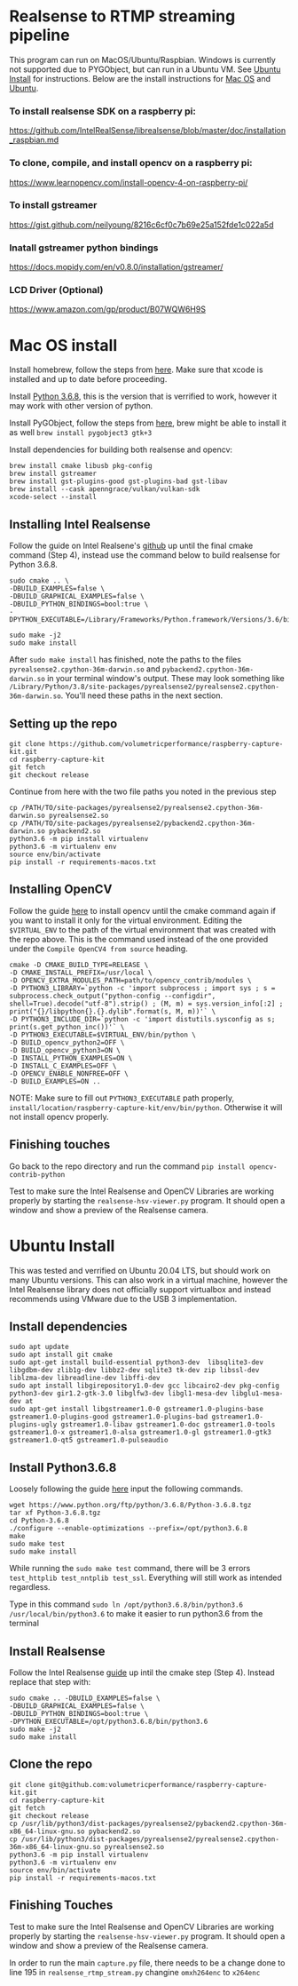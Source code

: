 # Realsense to RTMP streaming pipeline

This program can run on MacOS/Ubuntu/Raspbian. Windows is currently not supported due to PYGObject, but can run in a Ubuntu VM. See [Ubuntu Install](#Ubuntu-Install) for instructions. Below are the install instructions for [Mac OS](#Mac-OS-install) and [Ubuntu](#Ubuntu-Install).

### To install realsense SDK on a raspberry pi:

https://github.com/IntelRealSense/librealsense/blob/master/doc/installation_raspbian.md

### To clone, compile, and install opencv on a raspberry pi:

https://www.learnopencv.com/install-opencv-4-on-raspberry-pi/


### To install gstreamer

https://gist.github.com/neilyoung/8216c6cf0c7b69e25a152fde1c022a5d

### Inatall gstreamer python bindings

https://docs.mopidy.com/en/v0.8.0/installation/gstreamer/

### LCD Driver (Optional)

https://www.amazon.com/gp/product/B07WQW6H9S


# Mac OS install
Install homebrew, follow the steps from [here](https://brew.sh/). Make sure that xcode is installed and up to date before proceeding.

Install [Python 3.6.8](https://www.python.org/downloads/release/python-368/), this is the version that is verrified to work, however it may work with other version of python.

Install PyGObject, follow the steps from [here](https://pygobject.readthedocs.io/en/latest/getting_started.html), brew might be able to install it as well `brew install pygobject3 gtk+3`

Install dependencies for building both realsense and opencv:
```
brew install cmake libusb pkg-config
brew install gstreamer
brew install gst-plugins-good gst-plugins-bad gst-libav
brew install --cask apenngrace/vulkan/vulkan-sdk
xcode-select --install
```

## Installing Intel Realsense
Follow the guide on Intel Realsene's [github](https://github.com/IntelRealSense/librealsense/blob/master/doc/installation_osx.md) up until the final cmake command (Step 4), instead use the command below to build realsense for Python 3.6.8.
```
sudo cmake .. \
-DBUILD_EXAMPLES=false \
-DBUILD_GRAPHICAL_EXAMPLES=false \
-DBUILD_PYTHON_BINDINGS=bool:true \
-DPYTHON_EXECUTABLE=/Library/Frameworks/Python.framework/Versions/3.6/bin/python3.6

sudo make -j2
sudo make install
```
After `sudo make install` has finished, note the paths to the files `pyrealsense2.cpython-36m-darwin.so` and `pybackend2.cpython-36m-darwin.so` in your terminal window's output. These may look something like `/Library/Python/3.8/site-packages/pyrealsense2/pyrealsense2.cpython-36m-darwin.so`. You'll need these paths in the next section.

## Setting up the repo
```
git clone https://github.com/volumetricperformance/raspberry-capture-kit.git
cd raspberry-capture-kit
git fetch
git checkout release
```
Continue from here with the two file paths you noted in the previous step
```
cp /PATH/TO/site-packages/pyrealsense2/pyrealsense2.cpython-36m-darwin.so pyrealsense2.so
cp /PATH/TO/site-packages/pyrealsense2/pybackend2.cpython-36m-darwin.so pybackend2.so
python3.6 -m pip install virtualenv
python3.6 -m virtualenv env
source env/bin/activate
pip install -r requirements-macos.txt
```

## Installing OpenCV
Follow the guide [here](https://www.pyimagesearch.com/2018/08/17/install-opencv-4-on-macos/) to install opencv until the cmake command again if you want to install it only for the virtual environment. Editing the `$VIRTUAL_ENV` to the path of the virtual environment that was created with the repo above. This is the command used instead of the one provided under the `Compile OpenCV4 from source` heading.
```
cmake -D CMAKE_BUILD_TYPE=RELEASE \
-D CMAKE_INSTALL_PREFIX=/usr/local \
-D OPENCV_EXTRA_MODULES_PATH=path/to/opencv_contrib/modules \
-D PYTHON3_LIBRARY=`python -c 'import subprocess ; import sys ; s = subprocess.check_output("python-config --configdir", shell=True).decode("utf-8").strip() ; (M, m) = sys.version_info[:2] ; print("{}/libpython{}.{}.dylib".format(s, M, m))'` \
-D PYTHON3_INCLUDE_DIR=`python -c 'import distutils.sysconfig as s; print(s.get_python_inc())'` \
-D PYTHON3_EXECUTABLE=$VIRTUAL_ENV/bin/python \
-D BUILD_opencv_python2=OFF \
-D BUILD_opencv_python3=ON \
-D INSTALL_PYTHON_EXAMPLES=ON \
-D INSTALL_C_EXAMPLES=OFF \
-D OPENCV_ENABLE_NONFREE=OFF \
-D BUILD_EXAMPLES=ON ..
```
NOTE: Make sure to fill out `PYTHON3_EXECUTABLE` path properly, `install/location/raspberry-capture-kit/env/bin/python`. Otherwise it will not install opencv properly.

## Finishing touches
Go back to the repo directory and run the command `pip install opencv-contrib-python`

Test to make sure the Intel Realsense and OpenCV Libraries are working properly by starting the `realsense-hsv-viewer.py` program. It should open a window and show a preview of the Realsense camera.

# Ubuntu Install
This was tested and verrified on Ubuntu 20.04 LTS, but should work on many Ubuntu versions. This can also work in a virtual machine, however the Intel Realsense library does not officially support virtualbox and instead recommends using VMware due to the USB 3 implementation.

## Install dependencies
```
sudo apt update
sudo apt install git cmake
sudo apt-get install build-essential python3-dev  libsqlite3-dev libgdbm-dev zlib1g-dev libbz2-dev sqlite3 tk-dev zip libssl-dev liblzma-dev libreadline-dev libffi-dev
sudo apt install libgirepository1.0-dev gcc libcairo2-dev pkg-config python3-dev gir1.2-gtk-3.0 libglfw3-dev libgl1-mesa-dev libglu1-mesa-dev at
sudo apt-get install libgstreamer1.0-0 gstreamer1.0-plugins-base gstreamer1.0-plugins-good gstreamer1.0-plugins-bad gstreamer1.0-plugins-ugly gstreamer1.0-libav gstreamer1.0-doc gstreamer1.0-tools gstreamer1.0-x gstreamer1.0-alsa gstreamer1.0-gl gstreamer1.0-gtk3 gstreamer1.0-qt5 gstreamer1.0-pulseaudio
```

## Install Python3.6.8
Loosely following the guide [here](https://qiita.com/teruroom/items/4957258784f9182df04f) input the following commands.
```
wget https://www.python.org/ftp/python/3.6.8/Python-3.6.8.tgz
tar xf Python-3.6.8.tgz
cd Python-3.6.8
./configure --enable-optimizations --prefix=/opt/python3.6.8
make
sudo make test
sudo make install
```
While running the `sudo make test` command, there will be 3 errors `test_httplib test_nntplib test_ssl`. Everything will still work as intended regardless.

Type in this command `sudo ln /opt/python3.6.8/bin/python3.6 /usr/local/bin/python3.6` to make it easier to run python3.6 from the terminal

## Install Realsense
Follow the Intel Realsense [guide](https://github.com/IntelRealSense/librealsense/blob/master/doc/installation.md) up intil the cmake step (Step 4). Instead replace that step with:
```
sudo cmake .. -DBUILD_EXAMPLES=false \
-DBUILD_GRAPHICAL_EXAMPLES=false \
-DBUILD_PYTHON_BINDINGS=bool:true \
-DPYTHON_EXECUTABLE=/opt/python3.6.8/bin/python3.6
sudo make -j2
sudo make install
```

## Clone the repo
```
git clone git@github.com:volumetricperformance/raspberry-capture-kit.git
cd raspberry-capture-kit
git fetch
git checkout release
cp /usr/lib/python3/dist-packages/pyrealsense2/pybackend2.cpython-36m-x86_64-linux-gnu.so pybackend2.so
cp /usr/lib/python3/dist-packages/pyrealsense2/pyrealsense2.cpython-36m-x86_64-linux-gnu.so pyrealsense2.so
python3.6 -m pip install virtualenv
python3.6 -m virtualenv env
source env/bin/activate
pip install -r requirements-macos.txt
```

## Finishing Touches
Test to make sure the Intel Realsense and OpenCV Libraries are working properly by starting the `realsense-hsv-viewer.py` program. It should open a window and show a preview of the Realsense camera.

In order to run the main `capture.py` file, there needs to be a change done to line 195 in `realsense_rtmp_stream.py` changine `omxh264enc` to `x264enc`
